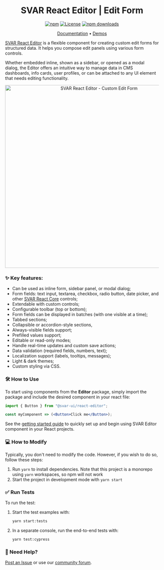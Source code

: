 <div align="center">

# SVAR React Editor | Edit Form

[![npm](https://img.shields.io/npm/v/@svar-ui/react-editor.svg)](https://www.npmjs.com/package/@svar-ui/react-editor)
[![License](https://img.shields.io/github/license/svar-widgets/react-editor)](https://github.com/svar-widgets/react-editor/blob/main/license.txt)
[![npm downloads](https://img.shields.io/npm/dm/@svar-ui/react-editor.svg)](https://www.npmjs.com/package/@svar-ui/react-editor)

</div>

<div align="center">

[Documentation](https://docs.svar.dev/react/editor/) • [Demos](https://docs.svar.dev/react/editor/samples/#/base/willow)

</div>

[SVAR React Editor](https://svar.dev/react/editor/) is a flexible component for creating custom edit forms for structured data. It helps you compose edit panels using various form controls.

Whether embedded inline, shown as a sidebar, or opened as a modal dialog, the Editor offers an intuitive way to manage data in CMS dashboards, info cards, user profiles, or can be attached to any UI element that needs editing functionality.

<div align="center">
	
<img src="https://svar.dev/images/github/github-editor.png" alt="SVAR React Editor - Custom Edit Form" style="width: 600px;">

</div>

### :sparkles: Key features:

- Can be used as inline form, sidebar panel, or modal dialog;
- Form fields: text input, textarea, checkbox, radio button, date picker, and other [SVAR React Core](https://github.com/svar-widgets/react-core) controls;
- Extendable with custom controls;
- Configurable toolbar (top or bottom);
- Form fields can be displayed in batches (with one visible at a time);
- Tabbed sections;
- Collapsible or accordion-style sections,
- Always-visible fields support;
- Prefilled values support;
- Editable or read-only modes;
- Handle real-time updates and custom save actions;
- Data validation (required fields, numbers, text);
- Localization support (labels, tooltips, messages);
- Light & dark themes;
- Custom styling via CSS.

### :hammer_and_wrench: How to Use

To start using components from the **Editor** package, simply import the package and include the desired component in your react file:

```jsx
import { Button } from "@svar-ui/react-editor";

const myComponent => (<Button>Click me</Button>);
```

See the [getting started guide](https://docs.svar.dev/react/editor/getting_started/) to quickly set up and begin using SVAR Editor component in your React projects.

### :computer: How to Modify

Typically, you don't need to modify the code. However, if you wish to do so, follow these steps:

1. Run `yarn` to install dependencies. Note that this project is a monorepo using `yarn` workspaces, so npm will not work
2. Start the project in development mode with `yarn start`

### :white_check_mark: Run Tests

To run the test:

1. Start the test examples with:
   ```sh
   yarn start:tests
   ```
2. In a separate console, run the end-to-end tests with:
   ```sh
   yarn test:cypress
   ```

### :speech_balloon: Need Help?

[Post an Issue](https://github.com/svar-widgets/react-editor/issues/) or use our [community forum](https://forum.svar.dev).
